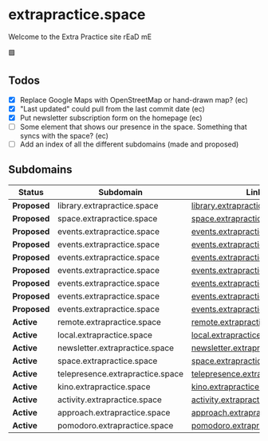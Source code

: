 # extrapractice.space

Welcome to the Extra Practice site rEaD mE

🟩

## Todos
- [x] Replace Google Maps with OpenStreetMap or hand-drawn map? (ec)  
- [x] "Last updated" could pull from the last commit date (ec)  
- [x] Put newsletter subscription form on the homepage (ec)  
- [ ] Some element that shows our presence in the space. Something that syncs with the space? (ec)  
- [ ] Add an index of all the different subdomains (made and proposed)  

## Subdomains

| Status   | Subdomain                               | Link                                            |
|-----------|----------------------------------------|-------------------------------------------------|
| **Proposed** | library.extrapractice.space           | [library.extrapractice.space](https://library.extrapractice.space) |
| **Proposed** | space.extrapractice.space             | [space.extrapractice.space](https://space.extrapractice.space) |
| **Proposed** | events.extrapractice.space            | [events.extrapractice.space](https://events.extrapractice.space) |
| **Proposed** | events.extrapractice.space            | [events.extrapractice.space](https://jack.extrapractice.space) |
| **Proposed** | events.extrapractice.space            | [events.extrapractice.space](https://gijs.extrapractice.space) |
| **Proposed** | events.extrapractice.space            | [events.extrapractice.space](https://elliott.extrapractice.space) |
| **Proposed** | events.extrapractice.space            | [events.extrapractice.space](https://benjamin.extrapractice.space) |
| **Proposed** | events.extrapractice.space            | [events.extrapractice.space](https://kirsten.extrapractice.space) |
| **Proposed** | events.extrapractice.space            | [events.extrapractice.space](https://emma.extrapractice.space) |
| **Active**   | remote.extrapractice.space            | [remote.extrapractice.space](https://remote.extrapractice.space) |
| **Active**   | local.extrapractice.space             | [local.extrapractice.space](https://local.extrapractice.space) |
| **Active**   | newsletter.extrapractice.space        | [newsletter.extrapractice.space](https://newsletter.extrapractice.space) |
| **Active**   | space.extrapractice.space             | [space.extrapractice.space](https://space.extrapractice.space) |
| **Active**   | telepresence.extrapractice.space      | [telepresence.extrapractice.space](https://telepresence.extrapractice.space) |
| **Active**   | kino.extrapractice.space              | [kino.extrapractice.space](https://kino.extrapractice.space) |
| **Active**   | activity.extrapractice.space          | [activity.extrapractice.space](https://activity.extrapractice.space) |
| **Active**   | approach.extrapractice.space          | [approach.extrapractice.space](https://approach.extrapractice.space) |
| **Active**   | pomodoro.extrapractice.space          | [pomodoro.extrapractice.space](https://pomodoro.extrapractice.space) |

